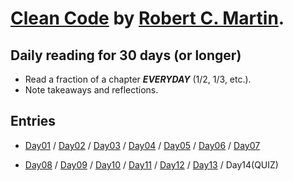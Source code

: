 # [Clean Code](https://www.goodreads.com/book/show/3735293-clean-code) by [Robert C. Martin](https://en.wikipedia.org/wiki/Robert_C._Martin).

## Daily reading for 30 days (or longer)
- Read a fraction of a chapter ***EVERYDAY*** (1/2, 1/3, etc.).
- Note takeaways and reflections.

## Entries
+ [Day01](Day01.md) / [Day02](Day02.md) / [Day03](Day03.md) / [Day04](Day04.md) / [Day05](Day05.md) / [Day06](Day06.md) / [Day07](Day07.md)

+ [Day08](Day08.md) / [Day09](Day09.md) / [Day10](Day10.md) / [Day11](Day11.md) / [Day12](Day12.md) / [Day13](Day13.md) / Day14(QUIZ)
